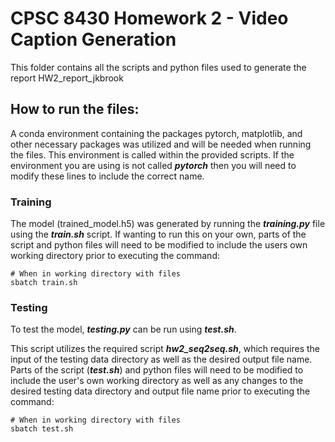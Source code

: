 # CPSC 8430 Homework 2 - Video Caption Generation 

This folder contains all the scripts and python files used to generate the report HW2_report_jkbrook

## How to run the files:
A conda environment containing the packages pytorch, matplotlib, and other necessary packages was utilized and will be needed when running the files. This environment is called within the provided scripts. If the environment you are using is not called ***pytorch*** then you will need to modify these lines to include the correct name.

### Training
The model (trained_model.h5) was generated by running the ***training.py*** file using the ***train.sh*** script. If wanting to run this on your own, parts of the script and python files will need to be modified to include the users own working directory prior to executing the command:
```
# When in working directory with files
sbatch train.sh
```
### Testing
To test the model, ***testing.py*** can be run using ***test.sh***. 

This script utilizes the required script ***hw2_seq2seq.sh***, which requires the input of the testing data directory as well as the desired output file name. Parts of the script (***test.sh***) and python files will need to be modified to include the user's own working directory as well as any changes to the desired testing data directory and output file name prior to executing the command:
```
# When in working directory with files
sbatch test.sh
```
